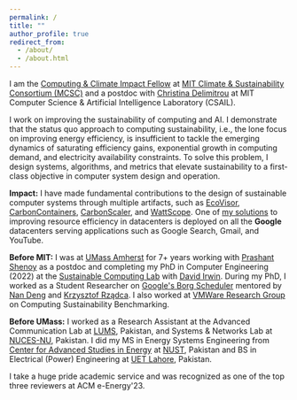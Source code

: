 ```yaml
---
permalink: /
title: ""
author_profile: true
redirect_from: 
  - /about/
  - /about.html
---
```


<!-- [CV](https://noman-bashir.github.io/cv/), [Research Statement](https://noman-bashir.github.io/files/research_statement.pdf), [Teaching Statement](https://noman-bashir.github.io/files/teaching_statement.pdf), [Diversity Statement](https://noman-bashir.github.io/files/diversity_statement.pdf). -->

I am the [Computing & Climate Impact Fellow](https://impactclimate.mit.edu/people/noman-bashir/) at [MIT Climate & Sustainability Consortium (MCSC)](https://impactclimate.mit.edu/) and a postdoc with [Christina Delimitrou](https://people.csail.mit.edu/delimitrou/Main.html) at MIT Computer Science & Artificial Intelligence Laboratory (CSAIL). 


I work on improving the sustainability of computing and AI. I demonstrate that the status quo approach to computing sustainability, i.e., the lone focus on improving energy efficiency, is insufficient to tackle the emerging dynamics of saturating efficiency gains, exponential growth in computing demand, and electricity availability constraints. To solve this problem, I design systems, algorithms, and metrics that elevate sustainability to a first-class objective in computer system design and operation. 

<strong>Impact:</strong> I have made fundamental contributions to the design of sustainable computer systems through multiple artifacts, such as [EcoVisor](https://noman-bashir.github.io/assets/pdf/ASPLOS-2023-Ecovisor.pdf), [CarbonContainers](https://noman-bashir.github.io/assets/pdf//SoCC-2023-CarbonContainers.pdf), [CarbonScaler](https://noman-bashir.github.io/assets/pdf/SIGMETRICS-2024-CarbonScaler.pdf), and [WattScope](https://noman-bashir.github.io/assets/pdf/Performance-2023-WattScope.pdf). 
One of [my solutions](https://research.google/pubs/take-it-to-the-limit-peak-prediction-driven-resource-overcommitment-in-datacenters/) to improving resource efficiency in datacenters is deployed on all the **Google** datacenters serving applications such as Google Search, Gmail, and YouTube.

<strong>Before MIT:</strong> I was at [UMass Amherst](https://www.umass.edu/) for 7+ years working with [Prashant Shenoy](https://people.cs.umass.edu/~shenoy/) as a postdoc and completing my PhD in Computer Engineering (2022) at the [Sustainable Computing Lab](https://www.sustainablecomputinglab.io/) with [David Irwin](https://www.davidirwin.info/). During my PhD, I worked as a Student Researcher on [Google's Borg Scheduler](https://research.google/research-areas/distributed-systems-and-parallel-computing/) mentored by [Nan Deng](https://research.google/people/106970/) and [Krzysztof Rządca](https://www.mimuw.edu.pl/~krzadca/). I also worked at [VMWare Research Group](https://research.vmware.com/) on Computing Sustainability Benchmarking. 

<strong>Before UMass:</strong> I worked as a Research Assistant at the Advanced Communication Lab at [LUMS](https://lums.edu.pk/), Pakistan, and Systems & Networks Lab at [NUCES-NU](https://www.nu.edu.pk/), Pakistan. 
I did my MS in Energy Systems Engineering from [Center for Advanced Studies in Energy](https://uspcase.nust.edu.pk/about-us/nust-at-a-glance/) at [NUST](https://nust.edu.pk/), Pakistan and BS in Electrical (Power) Engineering at [UET Lahore](https://www.uet.edu.pk/), Pakistan. 

I take a huge pride academic service and was recognized as one of the top three reviewers at ACM e-Energy'23.